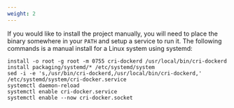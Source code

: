 ```yaml
---
weight: 2
---
```


If you would like to install the project manually, you will need to place the binary
somewhere in your `PATH` and setup a service to run it. The following commands is
a manual install for a Linux system using systemd:

```shell
install -o root -g root -m 0755 cri-dockerd /usr/local/bin/cri-dockerd
install packaging/systemd/* /etc/systemd/system
sed -i -e 's,/usr/bin/cri-dockerd,/usr/local/bin/cri-dockerd,' /etc/systemd/system/cri-docker.service
systemctl daemon-reload
systemctl enable cri-docker.service
systemctl enable --now cri-docker.socket
```
